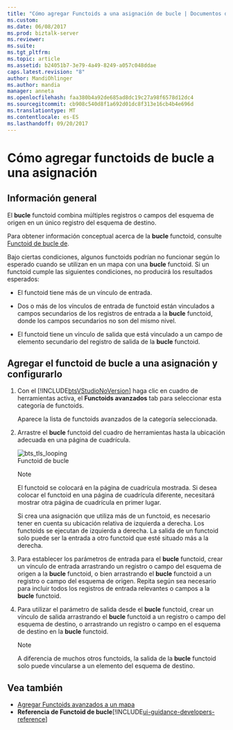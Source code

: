 ```yaml
---
title: "Cómo agregar Functoids a una asignación de bucle | Documentos de Microsoft"
ms.custom: 
ms.date: 06/08/2017
ms.prod: biztalk-server
ms.reviewer: 
ms.suite: 
ms.tgt_pltfrm: 
ms.topic: article
ms.assetid: b24051b7-3e79-4a49-8249-a057c048ddae
caps.latest.revision: "8"
author: MandiOhlinger
ms.author: mandia
manager: anneta
ms.openlocfilehash: faa380b4a92de685ad8dc19c27a98f6578d12dc4
ms.sourcegitcommit: cb908c540d8f1a692d01dc8f313e16cb4b4e696d
ms.translationtype: MT
ms.contentlocale: es-ES
ms.lasthandoff: 09/20/2017
---
```

# <a name="how-to-add-looping-functoids-to-a-map"></a>Cómo agregar functoids de bucle a una asignación

## <a name="overview"></a>Información general
El **bucle** functoid combina múltiples registros o campos del esquema de origen en un único registro del esquema de destino.  
  
 Para obtener información conceptual acerca de la **bucle** functoid, consulte [Functoid de bucle de](../core/looping-functoid.md).  
  
 Bajo ciertas condiciones, algunos functoids podrían no funcionar según lo esperado cuando se utilizan en un mapa con una **bucle** functoid. Si un functoid cumple las siguientes condiciones, no producirá los resultados esperados:  
  
-   El functoid tiene más de un vínculo de entrada.  
  
-   Dos o más de los vínculos de entrada de functoid están vinculados a campos secundarios de los registros de entrada a la **bucle** functoid, donde los campos secundarios no son del mismo nivel.  
  
-   El functoid tiene un vínculo de salida que está vinculado a un campo de elemento secundario del registro de salida de la **bucle** functoid.  
  
## <a name="add-the-looping-functoid-to-a-map-and-configure-it"></a>Agregar el functoid de bucle a una asignación y configurarlo  
  
1.  Con el [!INCLUDE[btsVStudioNoVersion](../includes/btsvstudionoversion-md.md)] haga clic en cuadro de herramientas activa, el **Functoids avanzados** tab para seleccionar esta categoría de functoids.  
  
     Aparece la lista de functoids avanzados de la categoría seleccionada.  
  
2.  Arrastre el **bucle** functoid del cuadro de herramientas hasta la ubicación adecuada en una página de cuadrícula.  
  
     ![](../core/media/bts-tls-looping.gif "bts_tls_looping")  
Functoid de bucle  
  
    > [!NOTE]
    >  El functoid se colocará en la página de cuadrícula mostrada. Si desea colocar el functoid en una página de cuadrícula diferente, necesitará mostrar otra página de cuadrícula en primer lugar.  
    > 
    >  Si crea una asignación que utiliza más de un functoid, es necesario tener en cuenta su ubicación relativa de izquierda a derecha. Los functoids se ejecutan de izquierda a derecha. La salida de un functoid solo puede ser la entrada a otro functoid que esté situado más a la derecha.  
  
3.  Para establecer los parámetros de entrada para el **bucle** functoid, crear un vínculo de entrada arrastrando un registro o campo del esquema de origen a la **bucle** functoid, o bien arrastrando el **bucle**  functoid a un registro o campo del esquema de origen. Repita según sea necesario para incluir todos los registros de entrada relevantes o campos a la **bucle** functoid.  
  
4.  Para utilizar el parámetro de salida desde el **bucle** functoid, crear un vínculo de salida arrastrando el **bucle** functoid a un registro o campo del esquema de destino, o arrastrando un registro o campo en el esquema de destino en la **bucle** functoid.  
  
    > [!NOTE]
    >  A diferencia de muchos otros functoids, la salida de la **bucle** functoid solo puede vincularse a un elemento del esquema de destino.  
  
## <a name="see-also"></a>Vea también  
-  [Agregar Functoids avanzados a un mapa](../core/adding-advanced-functoids-to-a-map.md)   
-  **Referencia de Functoid de bucle**[!INCLUDE[ui-guidance-developers-reference](../includes/ui-guidance-developers-reference.md)]